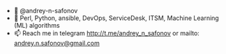 - 👋 @andrey-n-safonov
- 👀 Perl, Python, ansible, DevOps, ServiceDesk, ITSM, Machine Learning (ML) algorithms 
- 📫 Reach me in telegram http://t.me/andrey_n_safonov or mailto: andrey.n.safonov@gmail.com

<!---
andrey-n-safonov/andrey-n-safonov is a ✨ special ✨ repository because its `README.md` (this file) appears on your GitHub profile.
You can click the Preview link to take a look at your changes.
--->
